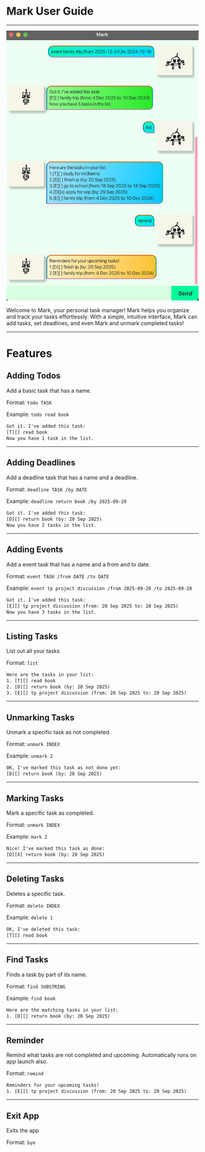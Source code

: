 # Mark User Guide

---

![Picture of Mark](Ui.png)

Welcome to Mark, your personal task manager! 
Mark helps you organize and track your tasks effortlessly. 
With a simple, intuitive interface, Mark can add tasks, set deadlines, 
and even Mark and unmark completed tasks!

---

# Features

## Adding Todos

Add a basic task that has a name.

Format: `todo TASK`

Example: `todo read book`


```
Got it. I've added this task:
[T][] read book
Now you have 1 task in the list.
```
---

## Adding Deadlines

Add a deadline task that has a name and a deadline.

Format: `deadline TASK /by DATE`

Example: `deadline return book /by 2025-09-20`


```
Got it. I've added this task:
[D][] return book (by: 20 Sep 2025)
Now you have 2 tasks in the list.
```
---

## Adding Events

Add a event task that has a name and a from and to date.

Format: `event TASK /from DATE /to DATE`

Example: `event tp project discussion /from 2025-09-20 /to 2025-09-20`


```
Got it. I've added this task:
[E][] tp project discussion (from: 20 Sep 2025 to: 20 Sep 2025)
Now you have 3 tasks in the list.
```

---

## Listing Tasks

List out all your tasks

Format: `list`

```
Here are the tasks in your list:
1. [T][] read book
2. [D][] return book (by: 20 Sep 2025)
3. [E][] tp project discussion (from: 20 Sep 2025 to: 20 Sep 2025)
```
---

## Unmarking Tasks

Unmark a specific task as not completed.

Format: `unmark INDEX`

Example: `unmark 2`

```
OK, I've marked this task as not done yet:
[D][] return book (by: 20 Sep 2025)
```

---

## Marking Tasks

Mark a specific task as completed.

Format: `unmark INDEX`

Example: `mark 2`

```
Nice! I've marked this task as done:
[D][X] return book (by: 20 Sep 2025)
```
---
## Deleting Tasks

Deletes a specific task.

Format: `delete INDEX`

Example: `delete 1`

```
OK, I've deleted this task:
[T][] read book
```

---
## Find Tasks

Finds a task by part of its name.

Format: `find SUBSTRING`

Example: `find book`

```
Here are the matching tasks in your list:
1. [D][] return book (by: 20 Sep 2025)
```

---
## Reminder

Remind what tasks are not completed and upcoming.
Automatically runs on app launch also.

Format: `remind`

```
Reminders for your upcoming tasks!
1. [E][] tp project discussion (from: 20 Sep 2025 to: 20 Sep 2025)
```

---
## Exit App

Exits the app

Format: `bye`



